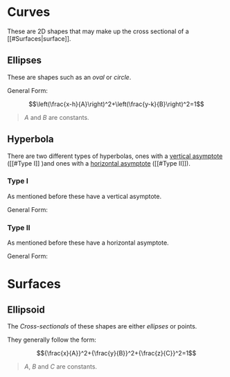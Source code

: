 # Curves

These are 2D shapes that may make up the cross sectional of a [[#Surfaces|surface]].

##  Ellipses

These are shapes such as an *oval* or *circle*.

General Form:

$$\left(\frac{x-h}{A}\right)^2+\left(\frac{y-k}{B}\right)^2=1$$
> $A$ and $B$ are constants.

## Hyperbola

There are two different types of hyperbolas, ones with a [vertical asymptote](https://en.wikipedia.org/wiki/Asymptote#Vertical_asymptotes) ([[#Type I]] )and ones with a [horizontal asymptote](https://en.wikipedia.org/wiki/Asymptote#Horizontal_asymptotes) ([[#Type II]]).

### Type I

As mentioned before these have a vertical asymptote. 

General Form:

$$$$

### Type II

As mentioned before these have a horizontal asymptote. 

General Form:


$$$$

# Surfaces

## Ellipsoid

The *Cross-sectionals* of these shapes are either *ellipses* or points.

They generally follow the form: 

$${\frac{x}{A}}^2+{\frac{y}{B}}^2+{\frac{z}{C}}^2=1$$
> $A$, $B$  and $C$ are constants.
